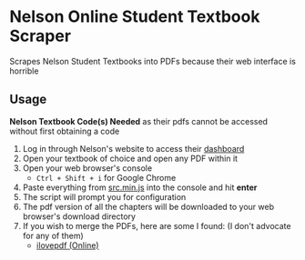 # Nelson Online Student Textbook Scraper

Scrapes Nelson Student Textbooks into PDFs because their web interface is horrible

## Usage

**Nelson Textbook Code(s) Needed** as their pdfs cannot be accessed without first obtaining a code

1. Log in through Nelson's website to access their [dashboard](https://www.mynelson.com/mynelson/staticcontent/html/PublicLogin.html)
2. Open your textbook of choice and open any PDF within it
3. Open your web browser's console
   * `Ctrl + Shift + i` for Google Chrome
4. Paste everything from [src.min.js](https://github.com/jaihysc/nelson-textbook-scraper/blob/master/src.min.js) into the console and hit **enter**
5. The script will prompt you for configuration
6. The pdf version of all the chapters will be downloaded to your web browser's download directory
7. If you wish to merge the PDFs, here are some I found: (I don't advocate for any of them)
   * [ilovepdf (Online)](https://www.ilovepdf.com)
